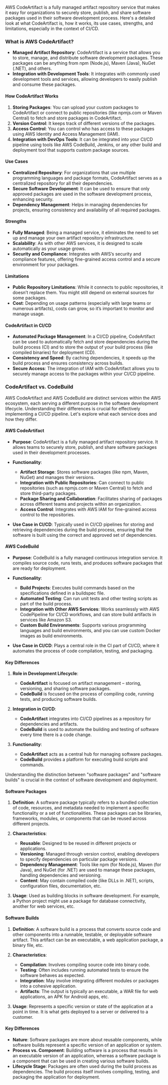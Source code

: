 AWS CodeArtifact is a fully managed artifact repository service that makes it easy for organizations to securely store, publish, and share software packages used in their software development process. Here's a detailed look at what CodeArtifact is, how it works, its use cases, strengths, and limitations, especially in the context of CI/CD.

### What is AWS CodeArtifact?

- **Managed Artifact Repository**: CodeArtifact is a service that allows you to store, manage, and distribute software development packages. These packages can be anything from npm (Node.js), Maven (Java), NuGet (.NET), and others.
- **Integration with Development Tools**: It integrates with commonly used development tools and services, allowing developers to easily publish and consume these packages.

#### How CodeArtifact Works

1. **Storing Packages**: You can upload your custom packages to CodeArtifact or connect to public repositories (like npmjs.com or Maven Central) to fetch and store packages in CodeArtifact.
2. **Version Control**: It keeps track of different versions of the packages.
3. **Access Control**: You can control who has access to these packages using AWS Identity and Access Management (IAM).
4. **Integration with DevOps Tools**: It can be integrated into your CI/CD pipeline using tools like AWS CodeBuild, Jenkins, or any other build and deployment tool that supports custom package sources.

#### Use Cases

- **Centralized Repository**: For organizations that use multiple programming languages and package formats, CodeArtifact serves as a centralized repository for all their dependencies.
- **Secure Software Development**: It can be used to ensure that only approved packages are used in the software development process, enhancing security.
- **Dependency Management**: Helps in managing dependencies for projects, ensuring consistency and availability of all required packages.

#### Strengths

- **Fully Managed**: Being a managed service, it eliminates the need to set up and manage your own artifact repository infrastructure.
- **Scalability**: As with other AWS services, it is designed to scale automatically as your usage grows.
- **Security and Compliance**: Integrates with AWS’s security and compliance features, offering fine-grained access control and a secure environment for your packages.

#### Limitations

- **Public Repository Limitations**: While it connects to public repositories, it doesn’t replace them. You might still depend on external sources for some packages.
- **Cost**: Depending on usage patterns (especially with large teams or numerous artifacts), costs can grow, so it’s important to monitor and manage usage.

#### CodeArtifact in CI/CD

- **Automated Package Management**: In a CI/CD pipeline, CodeArtifact can be used to automatically fetch and store dependencies during the build process (CI) and to store the output of your build process (like compiled binaries) for deployment (CD).
- **Consistency and Speed**: By caching dependencies, it speeds up the build process and ensures consistency across builds.
- **Secure Access**: The integration of IAM with CodeArtifact allows you to securely manage access to the packages within your CI/CD pipeline.

### CodeArtifact vs. CodeBuild

AWS CodeArtifact and AWS CodeBuild are distinct services within the AWS ecosystem, each serving a different purpose in the software development lifecycle. Understanding their differences is crucial for effectively implementing a CI/CD pipeline. Let's explore what each service does and how they differ.

#### AWS CodeArtifact

- **Purpose**: CodeArtifact is a fully managed artifact repository service. It allows teams to securely store, publish, and share software packages used in their development processes.
    
- **Functionality**:
    
    - **Artifact Storage**: Stores software packages (like npm, Maven, NuGet) and manages their versions.
    - **Integration with Public Repositories**: Can connect to public repositories (such as npmjs.com or Maven Central) to fetch and store third-party packages.
    - **Package Sharing and Collaboration**: Facilitates sharing of packages across different teams and projects within an organization.
    - **Access Control**: Integrates with AWS IAM for fine-grained access control to the repositories.
- **Use Case in CI/CD**: Typically used in CI/CD pipelines for storing and retrieving dependencies during the build process, ensuring that the software is built using the correct and approved set of dependencies.

#### AWS CodeBuild

- **Purpose**: CodeBuild is a fully managed continuous integration service. It compiles source code, runs tests, and produces software packages that are ready for deployment.
    
- **Functionality**:
    
    - **Build Projects**: Executes build commands based on the specifications defined in a buildspec file.
    - **Automated Testing**: Can run unit tests and other testing scripts as part of the build process.
    - **Integration with Other AWS Services**: Works seamlessly with AWS CodePipeline for CI/CD workflows, and can store build artifacts in services like Amazon S3.
    - **Custom Build Environments**: Supports various programming languages and build environments, and you can use custom Docker images as build environments.
- **Use Case in CI/CD**: Plays a central role in the CI part of CI/CD, where it automates the process of code compilation, testing, and packaging.

#### Key Differences

1. **Role in Development Lifecycle**:
    
    - **CodeArtifact** is focused on artifact management – storing, versioning, and sharing software packages.
    - **CodeBuild** is focused on the process of compiling code, running tests, and producing software builds.
2. **Integration in CI/CD**:
    
    - **CodeArtifact** integrates into CI/CD pipelines as a repository for dependencies and artifacts.
    - **CodeBuild** is used to automate the building and testing of software every time there is a code change.
3. **Functionality**:
    
    - **CodeArtifact** acts as a central hub for managing software packages.
    - **CodeBuild** provides a platform for executing build scripts and commands.

  
Understanding the distinction between "software packages" and "software builds" is crucial in the context of software development and deployment.

#### Software Packages

1. **Definition**: A software package typically refers to a bundled collection of code, resources, and metadata needed to implement a specific functionality or a set of functionalities. These packages can be libraries, frameworks, modules, or components that can be reused across different projects.
    
2. **Characteristics**:
    
    - **Reusable**: Designed to be reused in different projects or applications.
    - **Versioning**: Managed through version control, enabling developers to specify dependencies on particular package versions.
    - **Dependency Management**: Tools like npm (for Node.js), Maven (for Java), and NuGet (for .NET) are used to manage these packages, handling dependencies and versioning.
    - **Content**: May contain compiled code (like DLLs in .NET), scripts, configuration files, documentation, etc.
3. **Usage**: Used as building blocks in software development. For example, a Python project might use a package for database connectivity, another for web services, etc.

#### Software Builds

1. **Definition**: A software build is a process that converts source code and other components into a runnable, testable, or deployable software artifact. This artifact can be an executable, a web application package, a binary file, etc.
    
2. **Characteristics**:
    
    - **Compilation**: Involves compiling source code into binary code.
    - **Testing**: Often includes running automated tests to ensure the software behaves as expected.
    - **Integration**: May involve integrating different modules or packages into a cohesive application.
    - **Artifacts**: The output is typically an executable, a WAR file for web applications, an APK for Android apps, etc.
3. **Usage**: Represents a specific version or state of the application at a point in time. It is what gets deployed to a server or delivered to a customer.

#### Key Differences

- **Nature**: Software packages are more about reusable components, while software builds represent a specific version of an application or system.
- **Process vs. Component**: Building software is a process that results in an executable version of an application, whereas a software package is a component that can be used in creating various software builds.
- **Lifecycle Stage**: Packages are often used during the build process as dependencies. The build process itself involves compiling, testing, and packaging the application for deployment.


